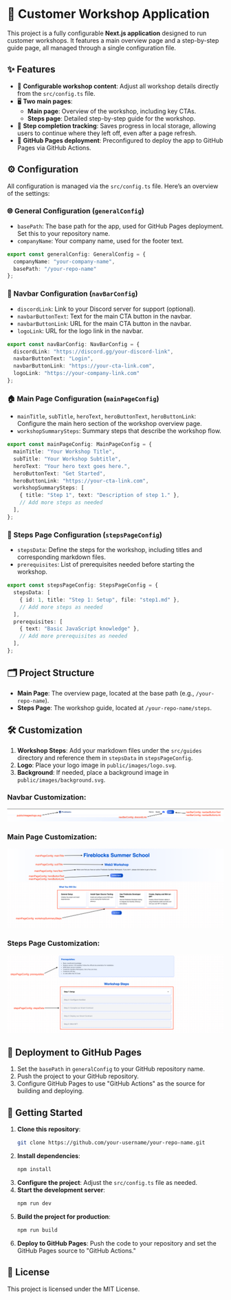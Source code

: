 # 🎉 Customer Workshop Application

This project is a fully configurable **Next.js application** designed to run customer workshops. It features a main overview page and a step-by-step guide page, all managed through a single configuration file.

## ✨ Features

- 🔧  **Configurable workshop content**: Adjust all workshop details directly from the `src/config.ts` file.
- 🖥️  **Two main pages**:
  - **Main page**: Overview of the workshop, including key CTAs.
  - **Steps page**: Detailed step-by-step guide for the workshop.
- 💾  **Step completion tracking**: Saves progress in local storage, allowing users to continue where they left off, even after a page refresh.
- 🚀  **GitHub Pages deployment**: Preconfigured to deploy the app to GitHub Pages via GitHub Actions.

## ⚙️ Configuration

All configuration is managed via the `src/config.ts` file. Here’s an overview of the settings:

### 🌐 General Configuration (`generalConfig`)
- `basePath`: The base path for the app, used for GitHub Pages deployment. Set this to your repository name.
- `companyName`: Your company name, used for the footer text.

```typescript
export const generalConfig: GeneralConfig = {
  companyName: "your-company-name",
  basePath: "/your-repo-name"
};
```

### 🔗 Navbar Configuration (`navBarConfig`)
- `discordLink`: Link to your Discord server for support (optional).
- `navbarButtonText`: Text for the main CTA button in the navbar.
- `navbarButtonLink`: URL for the main CTA button in the navbar.
- `logoLink`: URL for the logo link in the navbar.

```typescript
export const navBarConfig: NavBarConfig = {
  discordLink: "https://discord.gg/your-discord-link",
  navbarButtonText: "Login",
  navbarButtonLink: "https://your-cta-link.com",
  logoLink: "https://your-company-link.com"
};
```

### 🏠 Main Page Configuration (`mainPageConfig`)
- `mainTitle`, `subTitle`, `heroText`, `heroButtonText`, `heroButtonLink`: Configure the main hero section of the workshop overview page.
- `workshopSummarySteps`: Summary steps that describe the workshop flow.

```typescript
export const mainPageConfig: MainPageConfig = {
  mainTitle: "Your Workshop Title",
  subTitle: "Your Workshop Subtitle",
  heroText: "Your hero text goes here.",
  heroButtonText: "Get Started",
  heroButtonLink: "https://your-cta-link.com",
  workshopSummarySteps: [
    { title: "Step 1", text: "Description of step 1." },
    // Add more steps as needed
  ],
};
```

### 📝 Steps Page Configuration (`stepsPageConfig`)
- `stepsData`: Define the steps for the workshop, including titles and corresponding markdown files.
- `prerequisites`: List of prerequisites needed before starting the workshop.

```typescript
export const stepsPageConfig: StepsPageConfig = {
  stepsData: [
    { id: 1, title: "Step 1: Setup", file: "step1.md" },
    // Add more steps as needed
  ],
  prerequisites: [
    { text: "Basic JavaScript knowledge" },
    // Add more prerequisites as needed
  ],
};
```

## 🗂️ Project Structure

- **Main Page**: The overview page, located at the base path (e.g., `/your-repo-name`).
- **Steps Page**: The workshop guide, located at `/your-repo-name/steps`.

## 🛠️ Customization

1. **Workshop Steps**: Add your markdown files under the `src/guides` directory and reference them in `stepsData` in `stepsPageConfig`.
2. **Logo**: Place your logo image in `public/images/logo.svg`.
3. **Background**: If needed, place a background image in `public/images/background.svg`.

### Navbar Customization:
![Navbar Customization](public/docs/images/navbar.png)

### Main Page Customization:
![Main Page Customization](public/docs/images/mainPage.png)

### Steps Page Customization:
![Steps Page Customization](public/docs/images/stepsPage.png)

## 🚀 Deployment to GitHub Pages

1. Set the `basePath` in `generalConfig` to your GitHub repository name.
2. Push the project to your GitHub repository.
3. Configure GitHub Pages to use "GitHub Actions" as the source for building and deploying.

## 🏁 Getting Started

1. **Clone this repository**:
   ```bash
   git clone https://github.com/your-username/your-repo-name.git
   ```
2. **Install dependencies**:
   ```bash
   npm install
   ```
3. **Configure the project**:
   Adjust the `src/config.ts` file as needed.
4. **Start the development server**:
   ```bash
   npm run dev
   ```
5. **Build the project for production**:
   ```bash
   npm run build
   ```
6. **Deploy to GitHub Pages**:
   Push the code to your repository and set the GitHub Pages source to "GitHub Actions."

## 📜 License

This project is licensed under the MIT License.
